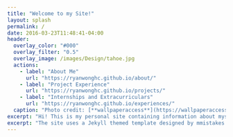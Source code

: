 ```yaml
---
title: "Welcome to my Site!"
layout: splash
permalink: /
date: 2016-03-23T11:48:41-04:00
header:
  overlay_color: "#000"
  overlay_filter: "0.5"
  overlay_image: /images/Design/tahoe.jpg
  actions:
    - label: "About Me"
      url: "https://ryanwonghc.github.io/about/"
    - label: "Project Experience"
      url: "https://ryanwonghc.github.io/projects/"
    - label: "Internships and Extracurriculars"
      url: "https://ryanwonghc.github.io/experiences/"
  caption: "Photo credit: [**wallpaperaccess**](https://wallpaperaccess.com/lake-tahoe)"
excerpt: "Hi! This is my personal site containing information about myself, my internship and extracurricular experiences, as well as projects I have completed."
excerpt: "The site uses a Jekyll themed template designed by mmistakes."
---
```

